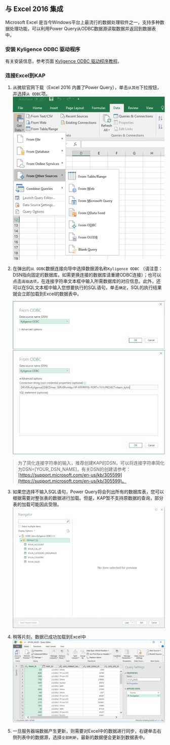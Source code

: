 ## 与 Excel 2016 集成

Microsoft Excel 是当今Windows平台上最流行的数据处理软件之一，支持多种数据处理功能，可以利用Power Query从ODBC数据源读取数据并返回到数据表中。

### 安装 Kyligence ODBC 驱动程序

有关安装信息，参考页面 [Kyligence ODBC 驱动程序教程](../driver/kyligence-odbc.cn.md)。

### 连接Excel到KAP
1. 从微软官网下载（Excel 2016 内置了Power Query），单击`从其他`下拉按钮，并选择`从 ODBC`项。
   ![](images/excel_2016/excel-1.PNG)

2. 在弹出的`从 ODBC`数据连接向导中选择数据源名称`Kyligence ODBC` （请注意：DSN指向固定的数据库，如需更换连接的数据库请重建ODBC连接）；也可以点击`高级选项`，在连接字符串文本框中输入所需数据库的对应信息。此外，还可以在SQL文本框中输入您想要执行的SQL语句，单击`确定`，SQL的执行结果就会立即加载到Excel的数据表中。

   ![](images/excel_2016/excel-2.PNG)
   ![](images/excel_2016/excel-3.PNG)

> 为了简化连接字符串的输入，推荐创建KAP的DSN，可以将连接字符串简化为DSN=[YOUR_DSN_NAME]，有关DSN的创建请参考：[https://support.microsoft.com/en-us/kb/305599](https://support.microsoft.com/en-us/kb/305599)。


3. 如果您选择不输入SQL语句，Power Query将会列出所有的数据库表，您可以根据需要对整张表的数据进行加载。但是，KAP暂不支持原数据的查询，部分表的加载可能因此受限。
   ![](images/excel_2016/excel-4.png)
4. 稍等片刻，数据已成功加载到Excel中
   ![](images/excel_2016/excel-5.png)
5. 一旦服务器端数据产生更新，则需要对Excel中的数据进行同步，右键单击右侧列表中的数据源，选择`全部刷新`，最新的数据便会更新到数据表中。

   ​
